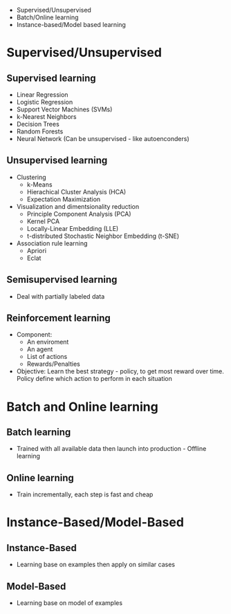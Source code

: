 - Supervised/Unsupervised
- Batch/Online learning
- Instance-based/Model based learning
# Supervised/Unsupervised
## Supervised learning
- Linear Regression
- Logistic Regression
- Support Vector Machines (SVMs)
- k-Nearest Neighbors
- Decision Trees
- Random Forests
- Neural Network (Can be unsupervised - like autoenconders)
## Unsupervised learning
- Clustering
	- k-Means
	- Hierachical Cluster Analysis (HCA)
	- Expectation Maximization
- Visualization and dimentsionality reduction
	- Principle Component Analysis (PCA)
	- Kernel PCA
	- Locally-Linear Embedding (LLE)
	- t-distributed Stochastic Neighbor Embedding (t-SNE)
- Association rule learning
	- Apriori
	- Eclat
## Semisupervised learning
- Deal with partially labeled data
## Reinforcement learning
- Component:
	- An enviroment
	- An agent
	- List of actions
	- Rewards/Penalties
- Objective: Learn the best strategy - policy, to get most reward over time. Policy define which action to perform in each situation
# Batch and Online learning
## Batch learning
- Trained with all available data then launch into production - Offline learning
## Online learning
- Train incrementally, each step is fast and cheap
# Instance-Based/Model-Based
## Instance-Based
- Learning base on examples then apply on similar cases
## Model-Based
- Learning base on model of examples